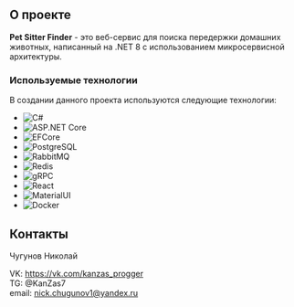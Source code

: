 ## О проекте

**Pet Sitter Finder** - это веб-сервис для поиска передержки домашних животных, написанный на .NET 8 с использованием микросервисной архитектуры. 

### Используемые технологии

В создании данного проекта используются следующие технологии: 

* ![C#][C#]
* ![ASP.NET Core][ASP.NET Core]
* ![EFCore][EFCore]
* ![PostgreSQL][PostgreSQL]
* ![RabbitMQ][RabbitMQ]
* ![Redis][Redis]
* ![gRPC][gRPC]
* ![React][React.js]
* ![MaterialUI][MaterialUI]
* ![Docker][Docker]

## Контакты

Чугунов Николай

VK: https://vk.com/kanzas_progger <br>
TG: @KanZas7 <br>
email: nick.chugunov1@yandex.ru


[C#]: https://img.shields.io/badge/C%23-239120?style=for-the-badge&logo=c-sharp&logoColor=white
[ASP.NET Core]: https://img.shields.io/badge/ASP.NET%20Core-512BD4?style=for-the-badge&logo=.net&logoColor=white
[React.js]: https://img.shields.io/badge/React-20232A?style=for-the-badge&logo=react&logoColor=61DAFB
[MaterialUI]: https://img.shields.io/badge/Material%20UI-007FFF?style=for-the-badge&logo=mui&logoColor=white
[RabbitMQ]: https://img.shields.io/badge/RabbitMQ-FF6600?style=for-the-badge&logo=rabbitmq&logoColor=white
[Docker]: https://img.shields.io/badge/Docker-2496ED?style=for-the-badge&logo=docker&logoColor=white
[Redis]: https://img.shields.io/badge/Redis-DC382D?style=for-the-badge&logo=redis&logoColor=white
[gRPC]: https://img.shields.io/badge/gRPC-4285F4?style=for-the-badge&logo=google&logoColor=white
[EFCore]: https://img.shields.io/badge/EF%20Core-512BD4?style=for-the-badge&logo=.net&logoColor=white
[PostgreSQL]: https://img.shields.io/badge/PostgreSQL-4169E1?style=for-the-badge&logo=postgresql&logoColor=white
